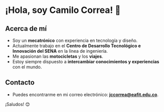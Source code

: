 
# ¡Hola, soy Camilo Correa! 👋

## Acerca de mí
- Soy un **mecatrónico** con experiencia en tecnología y diseño.
- Actualmente trabajo en el **Centro de Desarrollo Tecnológico e Innovación del SENA** en la línea de ingeniería.
- Me apasionan las **motocicletas** y los **viajes**.
- Estoy siempre dispuesto a **intercambiar conocimientos y experiencias** con el mundo.

## Contacto
- Puedes encontrarme en mi correo electrónico: **jccorrea@eafit.edu.co**.

¡Saludos! 😊

